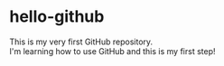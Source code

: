 # hello-github

This is my very first GitHub repository.  
I'm learning how to use GitHub and this is my first step!
